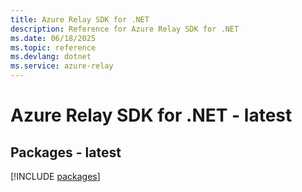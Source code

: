 ```yaml
---
title: Azure Relay SDK for .NET
description: Reference for Azure Relay SDK for .NET
ms.date: 06/18/2025
ms.topic: reference
ms.devlang: dotnet
ms.service: azure-relay
---
```

# Azure Relay SDK for .NET - latest
## Packages - latest
[!INCLUDE [packages](relay-index.md)]